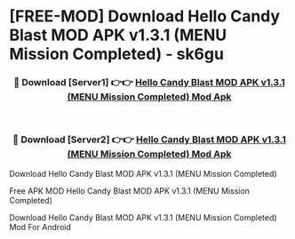 # [FREE-MOD] Download Hello Candy Blast MOD APK v1.3.1 (MENU Mission Completed) - sk6gu


<div align="center">
<h3>🔴 Download [Server1] 👉👉 <a href="https://apk-comot.site?title=Hello_Candy_Blast_MOD_APK_v1.3.1_(MENU_Mission_Completed)">Hello Candy Blast MOD APK v1.3.1 (MENU Mission Completed) Mod Apk</a></h3><br>

<h3>🔴 Download [Server2] 👉👉 <a href="https://apk-comot.site?title=Hello_Candy_Blast_MOD_APK_v1.3.1_(MENU_Mission_Completed)">Hello Candy Blast MOD APK v1.3.1 (MENU Mission Completed) Mod Apk</a></h3>
</div>



Download Hello Candy Blast MOD APK v1.3.1 (MENU Mission Completed) 

Free APK MOD Hello Candy Blast MOD APK v1.3.1 (MENU Mission Completed) 

Download Hello Candy Blast MOD APK v1.3.1 (MENU Mission Completed) Mod For Android
